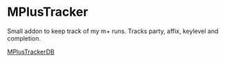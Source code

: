 # MPlusTracker

Small addon to keep track of my m+ runs. Tracks party, affix, keylevel and completion.

[MPlusTrackerDB](https://github.com/druwan/MPlusTrackerDB)
